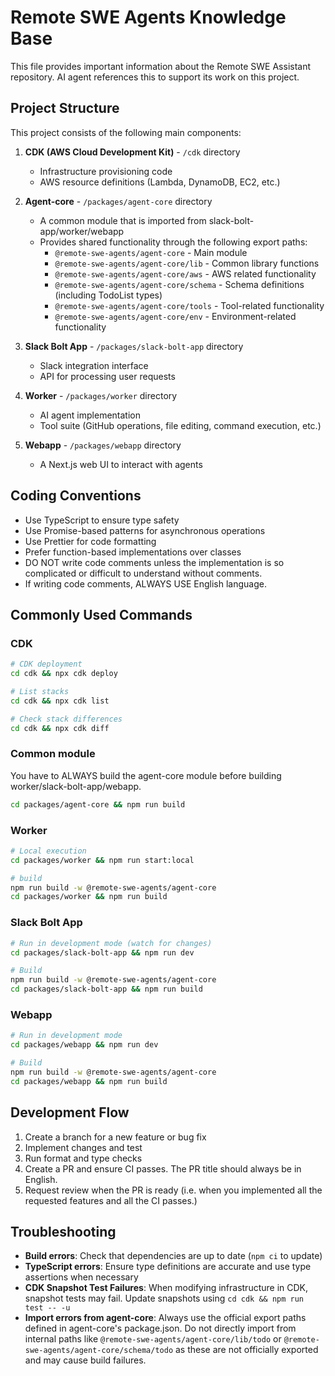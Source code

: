 # Remote SWE Agents Knowledge Base

This file provides important information about the Remote SWE Assistant repository. AI agent references this to support its work on this project.

## Project Structure

This project consists of the following main components:

1. **CDK (AWS Cloud Development Kit)** - `/cdk` directory
   - Infrastructure provisioning code
   - AWS resource definitions (Lambda, DynamoDB, EC2, etc.)

2. **Agent-core** - `/packages/agent-core` directory
   - A common module that is imported from slack-bolt-app/worker/webapp
   - Provides shared functionality through the following export paths:
     - `@remote-swe-agents/agent-core` - Main module
     - `@remote-swe-agents/agent-core/lib` - Common library functions
     - `@remote-swe-agents/agent-core/aws` - AWS related functionality
     - `@remote-swe-agents/agent-core/schema` - Schema definitions (including TodoList types)
     - `@remote-swe-agents/agent-core/tools` - Tool-related functionality
     - `@remote-swe-agents/agent-core/env` - Environment-related functionality
3. **Slack Bolt App** - `/packages/slack-bolt-app` directory
   - Slack integration interface
   - API for processing user requests

4. **Worker** - `/packages/worker` directory
   - AI agent implementation
   - Tool suite (GitHub operations, file editing, command execution, etc.)

5. **Webapp** - `/packages/webapp` directory
   - A Next.js web UI to interact with agents

## Coding Conventions

- Use TypeScript to ensure type safety
- Use Promise-based patterns for asynchronous operations
- Use Prettier for code formatting
- Prefer function-based implementations over classes
- DO NOT write code comments unless the implementation is so complicated or difficult to understand without comments.
- If writing code comments, ALWAYS USE English language.

## Commonly Used Commands

### CDK

```bash
# CDK deployment
cd cdk && npx cdk deploy

# List stacks
cd cdk && npx cdk list

# Check stack differences
cd cdk && npx cdk diff
```

### Common module

You have to ALWAYS build the agent-core module before building worker/slack-bolt-app/webapp.

```bash
cd packages/agent-core && npm run build
```

### Worker

```bash
# Local execution
cd packages/worker && npm run start:local

# build
npm run build -w @remote-swe-agents/agent-core
cd packages/worker && npm run build
```

### Slack Bolt App

```bash
# Run in development mode (watch for changes)
cd packages/slack-bolt-app && npm run dev

# Build
npm run build -w @remote-swe-agents/agent-core
cd packages/slack-bolt-app && npm run build
```

### Webapp

```bash
# Run in development mode
cd packages/webapp && npm run dev

# Build
npm run build -w @remote-swe-agents/agent-core
cd packages/webapp && npm run build
```

## Development Flow

1. Create a branch for a new feature or bug fix
2. Implement changes and test
3. Run format and type checks
4. Create a PR and ensure CI passes. The PR title should always be in English.
5. Request review when the PR is ready (i.e. when you implemented all the requested features and all the CI passes.)

## Troubleshooting

- **Build errors**: Check that dependencies are up to date (`npm ci` to update)
- **TypeScript errors**: Ensure type definitions are accurate and use type assertions when necessary
- **CDK Snapshot Test Failures**: When modifying infrastructure in CDK, snapshot tests may fail. Update snapshots using `cd cdk && npm run test -- -u`
- **Import errors from agent-core**: Always use the official export paths defined in agent-core's package.json. Do not directly import from internal paths like `@remote-swe-agents/agent-core/lib/todo` or `@remote-swe-agents/agent-core/schema/todo` as these are not officially exported and may cause build failures.
